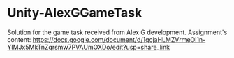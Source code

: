 # Unity-AlexGGameTask
Solution for the game task received from Alex G development. Assignment's content: https://docs.google.com/document/d/1qcjaHLMZVrmeOl1n-YlMJx5MkTnZqrsmw7PVAUmOXDo/edit?usp=share_link
